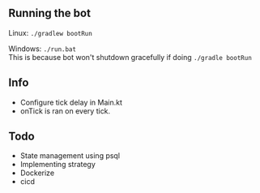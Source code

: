 ## Running the bot
Linux: `./gradlew bootRun`

Windows: `./run.bat` <br>
This is because bot won't shutdown gracefully if doing `./gradle bootRun`


## Info
- Configure tick delay in Main.kt
- onTick is ran on every tick.

## Todo
- State management using psql
- Implementing strategy 
- Dockerize
- cicd